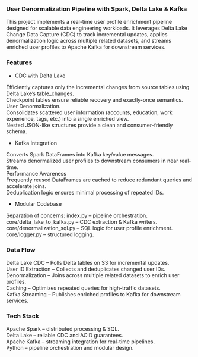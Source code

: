### User Denormalization Pipeline with Spark, Delta Lake & Kafka ###

This project implements a real-time user profile enrichment pipeline designed for scalable data engineering workloads. It leverages Delta Lake Change Data Capture (CDC) to track incremental updates, applies denormalization logic across multiple related datasets, and streams enriched user profiles to Apache Kafka for downstream services.

### Features ###

* CDC with Delta Lake

Efficiently captures only the incremental changes from source tables using Delta Lake’s table_changes.<br>
Checkpoint tables ensure reliable recovery and exactly-once semantics.<br>
User Denormalization.<br>
Consolidates scattered user information (accounts, education, work experience, tags, etc.) into a single enriched view.<br>
Nested JSON-like structures provide a clean and consumer-friendly schema.<br>


* Kafka Integration

Converts Spark DataFrames into Kafka key/value messages.<br>
Streams denormalized user profiles to downstream consumers in near real-time.<br>
Performance Awareness<br>
Frequently reused DataFrames are cached to reduce redundant queries and accelerate joins.<br>
Deduplication logic ensures minimal processing of repeated IDs.<br>


* Modular Codebase

Separation of concerns:
index.py – pipeline orchestration.<br>
core/delta_lake_to_kafka.py – CDC extraction & Kafka writers.<br>
core/denormalization_sql.py – SQL logic for user profile enrichment.<br>
core/logger.py – structured logging.<br>


### Data Flow ###

Delta Lake CDC – Polls Delta tables on S3 for incremental updates.<br>
User ID Extraction – Collects and deduplicates changed user IDs.<br>
Denormalization – Joins across multiple related datasets to enrich user profiles.<br>
Caching – Optimizes repeated queries for high-traffic datasets.<br>
Kafka Streaming – Publishes enriched profiles to Kafka for downstream services.<br>

### Tech Stack ### 

Apache Spark – distributed processing & SQL.<br>
Delta Lake – reliable CDC and ACID guarantees.<br>
Apache Kafka – streaming integration for real-time pipelines.<br>
Python – pipeline orchestration and modular design.<br>

